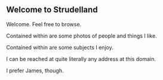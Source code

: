## Welcome to Strudelland

Welcome.  Feel free to browse.

Contained within are some photos of people and things I like.

Contained within are some subjects I enjoy.

I can be reached at quite literally any address at this domain.

I prefer James, though.
